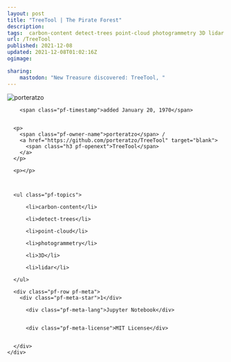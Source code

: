 ```yaml
---
layout: post
title: "TreeTool | The Pirate Forest"
description: 
tags:  carbon-content detect-trees point-cloud photogrammetry 3D lidar
url: /TreeTool
published: 2021-12-08
updated: 2021-12-08T01:02:16Z
ogimage: 

sharing:
    mastodon: "New Treasure discovered: TreeTool, "
---
```

<div class="pf-night-sky-spacer">
    <div id="pf-night-sky" data-stars="1" data-owner="porteratzo" data-repo="TreeTool"></div>
    <div class="">
        <dialog>
            Inhalt des Dialogs
        </dialog>
    </div>
</div>


<div class="pf-row pf-pirate pf-small-column" data-pirate-id="fg-cXMxxIk5HGo7upj0Sa">
    <div>
      <!--<a href="https://github.com/porteratzo" target="blank">-->
        <div class="pf-pirate-avatar">
          <div class="pf-cross pf-clickable"  onclick="collect('fg-cXMxxIk5HGo7upj0Sa'); return false;"></div>
          <img src="https://avatars.githubusercontent.com/u/44075849?v=4" title="porteratzo" alt="porteratzo"/>
      </div>
      <!--</a>
      <div class="pf-pirate-actions">
        <a class="pf-treasure-add"  title="save in my treasure chest" onclick="collect('fg-cXMxxIk5HGo7upj0Sa'); return false;" href="#">
          <img src="./assets/coin.svg" alt="treasure"/>
        </a>
        <a class="pf-treasure-remove" onclick="throwAway('fg-cXMxxIk5HGo7upj0Sa'); return false;">remove</a>
      </div>-->
    </div>
    <div class="pf-ship">
      
        <span class="pf-timestamp">added January 20, 1970</span>
      
      
      <p>
        <span class="pf-owner-name">porteratzo</span> / 
        <a href="https://github.com/porteratzo/TreeTool" target="blank">
          <span class="h3 pf-openext">TreeTool</span>
        </a>
      </p>

      <p></p>

      

      <ul class="pf-topics">
        
          <li>carbon-content</li>
        
          <li>detect-trees</li>
        
          <li>point-cloud</li>
        
          <li>photogrammetry</li>
        
          <li>3D</li>
        
          <li>lidar</li>
        
      </ul>

      <div class="pf-row pf-meta">
        <div class="pf-meta-star">1</div>
        
          <div class="pf-meta-lang">Jupyter Notebook</div>
        
        
          <div class="pf-meta-license">MIT License</div>
        
        
      </div>
    </div>
  </div>
